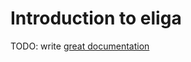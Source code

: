 # Introduction to eliga

TODO: write [great documentation](http://jacobian.org/writing/great-documentation/what-to-write/)

